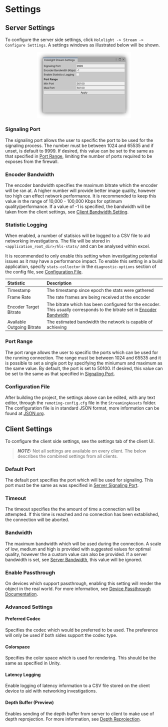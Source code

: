 # Settings

## Server Settings

To configure the server side settings, click `Hololight -> Stream -> Configure Settings`. A settings windows as illustrated below will be shown.

<p align="center">
	<img src="images/settings_window.png" width="300">
</p>

### Signaling Port

The signaling port allows the user to specific the port to be used for the signaling process. The number must be between 1024 and 65535 and if unset, is default to 9999. If desired, this value can be set to the same as that specified in [Port Range](#port-range), limiting the number of ports required to be exposes from the firewall.

### Encoder Bandwidth

The encoder bandwidth specifies the maximum bitrate which the encoder will be ran at. A higher number will provide better image quality, however too high can effect network performance. It is recommended to keep this value in the range of 10,000 - 100,000 Kbps for optimum quality/performance. If a value of -1 is specified, the bandwidth will be taken from the client settings, see [Client Bandwidth Setting](#bandwidth).

### Statistic Logging

When enabled, a number of statisics will be logged to a CSV file to aid networking investigations. The file will be stored in `<application_root_dir>/hls-stats/` and can be analysed within excel.

It is recommended to only enable this setting when investigating potential issues as it may have a performance impact. To enable this setting in a build application, specify `stats-collector` in the `diagnostic-options` section of the config file, see [Configuration File](#configuration-file).

| Statistic | Description |
| :--- 	    | :--- |
| Timestamp | The timestamp since epoch the stats were gathered |
| Frame Rate | The rate frames are being received at the encoder |
| Encoder Target Bitrate | The bitrate which has been configured for the encoder. This usually corresponds to the bitrate set in [Encoder Bandwidth](#encoder-bandwidth) |
| Available Outgoing Bitrate | The estimated bandwidth the network is capable of achieving |

### Port Range

The port range allows the user to specific the ports which can be used for the running connection. The range must be between 1024 and 65535 and it is possible to set a single port by specifying the miniumum and maximum as the same value. By default, the port is set to 50100. If desired, this value can be set to the same as that specified in [Signaling Port](#signaling-port).

### Configuration File

After building the project, the settings above can be edited, with any text editor, through the `remoting-config.cfg` file in the `StreamingAssets` folder. The configuration file is in standard JSON format, more information can be found at [JSON.org](https://www.json.org/json-en.html).

## Client Settings

To configure the client side settings, see the settings tab of the client UI.

> **_NOTE:_** Not all settings are available on every client. The below describes the combined settings from all clients.

### Default Port

The default port specifies the port which will be used for signaling. This port must be the same as was specified in [Server Signaling Port](#signaling-port).

### Timeout

The timeout specifies the the amount of time a connection will be attempted. If this time is reached and no connection has been extablished, the connection will be aborted.

### Bandwidth

The maximum bandwidth which will be used during the connection. A scale of low, medium and high is provided with suggested values for optimal quality, however the a custom value can also be provided. If a server bandwidth is set, see [Server Bandwidth](#encoder-bandwidth), this value will be ignored.

### Enable Passthrough

On devices which support passthrough, enabling this setting will render the object in the real world. For more information, see [Device Passthrough Documentation](device_passthrough.md).

### Advanced Settings

#### Preferred Codec

Specifies the codec which would be preferred to be used. The preference will only be used if both sides support the codec type.

#### Colorspace

Specifies the color space which is used for rendering. This should be the same as specified in Unity.

#### Latency Logging

Enable logging of latency information to a CSV file stored on the client device to aid with networking investigations.

#### Depth Buffer (Preview)

Enables sending of the depth buffer from server to client to make use of depth reprojection. For more information, see [Depth Reprojection](object_stabilization.md#depth-based-reprojection-preview).


